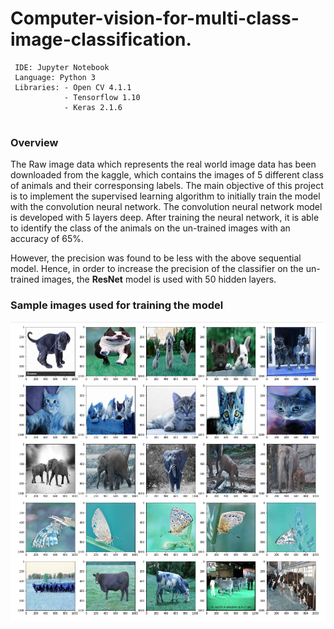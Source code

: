 # Computer-vision-for-multi-class-image-classification.

```
 IDE: Jupyter Notebook 
 Language: Python 3 
 Libraries: - Open CV 4.1.1
            - Tensorflow 1.10
            - Keras 2.1.6
 
```

### Overview
The Raw image data which represents the real world image data has been downloaded from the kaggle, which contains the images of 5 different class of animals and their corresponsing labels. The main objective of this project is to implement the supervised learning algorithm to initially train the model with the convolution neural network. The convolution neural network model is developed with 5 layers deep. After training the neural network, it is able to identify the class of the animals on the un-trained images with an accuracy of 65%.

However, the precision was found to be less with the above sequential model. Hence, in order to increase the precision of the classifier on the un-trained images, the **ResNet** model is used with 50 hidden layers.


### Sample images used for training the model

![](images/raw_data.PNG)
